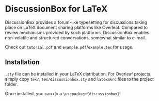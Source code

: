 # DiscussionBox for LaTeX

DiscussionBox provides a forum-like typesetting for discussions taking place on LaTeX document sharing platforms like Overleaf. Compared to review mechanisms provided by such platforms, DiscussionBox enables non-volatile and structured conversations, somewhat similar to e-mail.

Check out `tutorial.pdf` and `example.pdf`/`example.tex` for usage.

## Installation

`.sty` file can be installed in your LaTeX distribution. For Overleaf projects, simply copy `tex/`, `tex/discussionbox.sty` and `latexmkrc` files to the project folder.

Once installed, you can do a `\usepackage{discussionbox}`!
